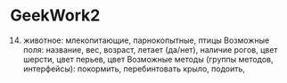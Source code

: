 GeekWork2
=========
14. животное: млекопитающие, парнокопытные, птицы
 Возможные поля: название, вес, возраст, летает (да/нет), наличие рогов, цвет шерсти, цвет перьев, цвет
 Возможные методы (группы методов, интерфейсы): покормить, перебинтовать крыло, подоить,